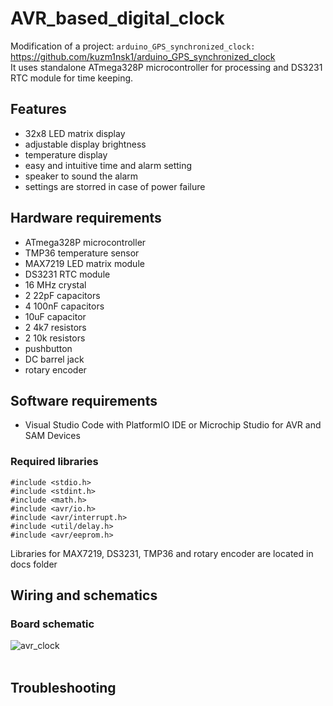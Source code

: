 # AVR_based_digital_clock

Modification of a project: `arduino_GPS_synchronized_clock:` https://github.com/kuzm1nsk1/arduino_GPS_synchronized_clock <br>
It uses standalone ATmega328P microcontroller for processing and DS3231 RTC module for time keeping.

## Features
- 32x8 LED matrix display
- adjustable display brightness
- temperature display
- easy and intuitive time and alarm setting
- speaker to sound the alarm
- settings are storred in case of power failure

## Hardware requirements
- ATmega328P microcontroller
- TMP36 temperature sensor
- MAX7219 LED matrix module
- DS3231 RTC module
- 16 MHz crystal
- 2 22pF capacitors
- 4 100nF capacitors
- 10uF capacitor
- 2 4k7 resistors
- 2 10k resistors
- pushbutton
- DC barrel jack
- rotary encoder

## Software requirements
- Visual Studio Code with PlatformIO IDE or Microchip Studio for AVR and SAM Devices

### Required libraries
```
#include <stdio.h>
#include <stdint.h>
#include <math.h>
#include <avr/io.h> 
#include <avr/interrupt.h> 
#include <util/delay.h> 
#include <avr/eeprom.h>
```
Libraries for MAX7219, DS3231, TMP36 and rotary encoder are located in docs folder

## Wiring and schematics
### Board schematic
![avr_clock](https://github.com/user-attachments/assets/7486519d-efc3-4287-8995-e512410f21d6) <br><br>

## Troubleshooting









  
